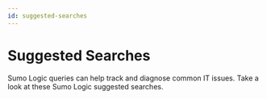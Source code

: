 ```yaml
---
id: suggested-searches
---
```


# Suggested Searches

​Sumo Logic queries can help track and diagnose common IT issues. Take a
look at these Sumo Logic suggested searches.

 
